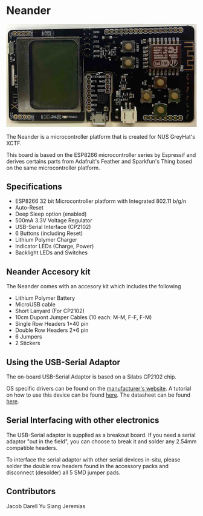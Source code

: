 # Neander

![Neander](/Hardware/neander.jpg)

The Neander is a microcontroller platform that is created for NUS GreyHat's XCTF.

This board is based on the ESP8266 microcontroller series by Espressif and derives certains parts from Adafruit's Feather and Sparkfun's Thing based on the same microcontroller platform.

## Specifications

- ESP8266 32 bit Microcontroller platform with Integrated 802.11 b/g/n
- Auto-Reset
- Deep Sleep option (enabled)
- 500mA 3.3V Voltage Regulator
- USB-Serial Interface (CP2102)
- 6 Buttons (including Reset)
- Lithium Polymer Charger
- Indicator LEDs (Charge, Power)
- Backlight LEDs and Switches

## Neander Accesory kit

The Neander comes with an accesory kit which includes the following

- Lithium Polymer Battery
- MicroUSB cable
- Short Lanyard (For CP2102)
- 10cm Dupont Jumper Cables (10 each: M-M, F-F, F-M)
- Single Row Headers 1*40 pin
- Double Row Headers 2*6 pin
- 6 Jumpers
- 2 Stickers

## Using the USB-Serial Adaptor

The on-board USB-Serial Adaptor is based on a Silabs CP2102 chip.

OS specific drivers can be found on the [manufacturer's website](http://www.silabs.com/products/mcu/Pages/USBtoUARTBridgeVCPDrivers.aspx). A tutorial on how to use this device can be found [here](https://learn.sparkfun.com/tutorials/cp2102-usb-to-serial-converter-hook-up-guide). The datasheet can be found [here](https://cdn.sparkfun.com/datasheets/BreakoutBoards/CP2102_v1.2.pdf).

## Serial Interfacing with other electronics

The USB-Serial adaptor is supplied as a breakout board. If you need a serial adaptor "out in the field", you can choose to break it and solder any 2.54mm compatible headers.

To interface the serial adaptor with other serial devices in-situ, please solder the double row headers found in the accessory packs and disconnect (desolder) all 5 SMD jumper pads.

## Contributors

Jacob
Darell
Yu Siang
Jeremias